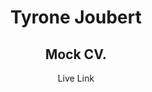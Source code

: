 <h1 align="center">Tyrone Joubert</h1>
<h2 align="center">Mock CV.</h2>
<p align="center">Live Link</p><br>
<p align="center"></p>
